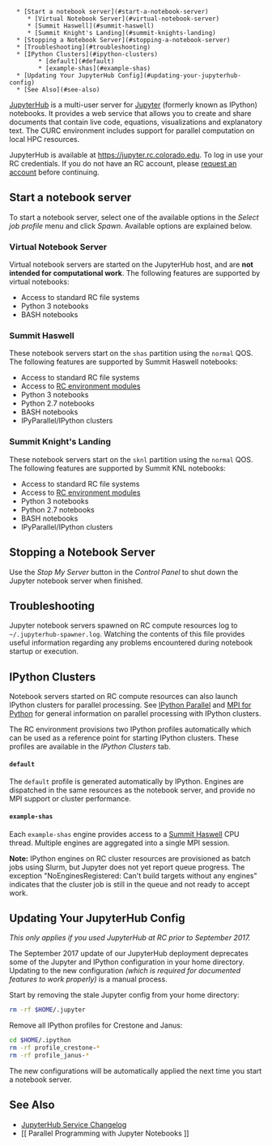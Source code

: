       * [Start a notebook server](#start-a-notebook-server)
         * [Virtual Notebook Server](#virtual-notebook-server)
         * [Summit Haswell](#summit-haswell)
         * [Summit Knight's Landing](#summit-knights-landing)
      * [Stopping a Notebook Server](#stopping-a-notebook-server)
      * [Troubleshooting](#troubleshooting)
      * [IPython Clusters](#ipython-clusters)
            * [default](#default)
            * [example-shas](#example-shas)
      * [Updating Your JupyterHub Config](#updating-your-jupyterhub-config)
      * [See Also](#see-also)
[JupyterHub](https://jupyterhub.readthedocs.org/en/latest/) is a multi-user server for [Jupyter](https://jupyter.org/) (formerly known as IPython) notebooks. It provides a web service that allows you to create and share documents that contain live code, equations, visualizations and explanatory text. The CURC environment includes support for parallel computation on local HPC resources.

JupyterHub is available at https://jupyter.rc.colorado.edu. To log in use your RC credentials. If you do not have an RC account, please [request an account](https://portals.rc.colorado.edu/accounts/account-request/create/general) before continuing.

## Start a notebook server
To start a notebook server, select one of the available options in the _Select job profile_ menu and click _Spawn_. Available options are explained below.

### Virtual Notebook Server
Virtual notebook servers are started on the JupyterHub host, and are **not intended for computational work**. The following features are supported by virtual notebooks:
* Access to standard RC file systems
* Python 3 notebooks
* BASH notebooks

### Summit Haswell
These notebook servers start on the `shas` partition using the `normal` QOS. The following features are supported by Summit Haswell notebooks:
* Access to standard RC file systems
* Access to [RC environment modules](https://www.rc.colorado.edu/support/user-guide/modules.html)
* Python 3 notebooks
* Python 2.7 notebooks
* BASH notebooks
* IPyParallel/IPython clusters

### Summit Knight's Landing
These notebook servers start on the `sknl` partition using the `normal` QOS. The following features are supported by Summit KNL notebooks:
* Access to standard RC file systems
* Access to [RC environment modules](https://www.rc.colorado.edu/support/user-guide/modules.html)
* Python 3 notebooks
* Python 2.7 notebooks
* BASH notebooks
* IPyParallel/IPython clusters

## Stopping a Notebook Server
Use the _Stop My Server_ button in the _Control Panel_ to shut down the Jupyter notebook server when finished.

## Troubleshooting
Jupyter notebook servers spawned on RC compute resources log to `~/.jupyterhub-spawner.log`. Watching the contents of this file provides useful information regarding any problems encountered during notebook startup or execution.

## IPython Clusters
Notebook servers started on RC compute resources can also launch IPython clusters for parallel processing. See [IPython Parallel](http://ipyparallel.readthedocs.org/en/latest/) and [MPI for Python](http://pythonhosted.org/mpi4py/) for general information on parallel processing with IPython clusters.

The RC environment provisions two IPython profiles automatically which can be used as a reference point for starting IPython clusters. These profiles are available in the _IPython Clusters_ tab.

#### `default`
The `default` profile is generated automatically by IPython. Engines are dispatched in the same resources as the notebook server, and provide no MPI support or cluster performance.

#### `example-shas`
Each `example-shas` engine provides access to a [Summit Haswell](https://www.rc.colorado.edu/support/user-guide/compute-resources.html#Summit) CPU thread. Multiple engines are aggregated into a single MPI session.

**Note:** IPython engines on RC cluster resources are provisioned as batch jobs using Slurm, but Jupyter does not yet report queue progress. The exception "NoEnginesRegistered: Can't build targets without any engines" indicates that the cluster job is still in the queue and not ready to accept work.

## Updating Your JupyterHub Config
_This only applies if you used JupyterHub at RC prior to September 2017._

The September 2017 update of our JupyterHub deployment deprecates some of the Jupyter and IPython configuration in your home directory. Updating to the new configuration _(which is required for documented features to work properly)_ is a manual process.

Start by removing the stale Jupyter config from your home directory:
```bash
rm -rf $HOME/.jupyter
```

Remove all IPython profiles for Crestone and Janus:
```bash
cd $HOME/.ipython
rm -rf profile_crestone-*
rm -rf profile_janus-*
```

The new configurations will be automatically applied the next time you start a notebook server.

## See Also
* [ JupyterHub Service Changelog ](JupyterHub-CHANGELOG)
* [[ Parallel Programming with Jupyter Notebooks ]]
